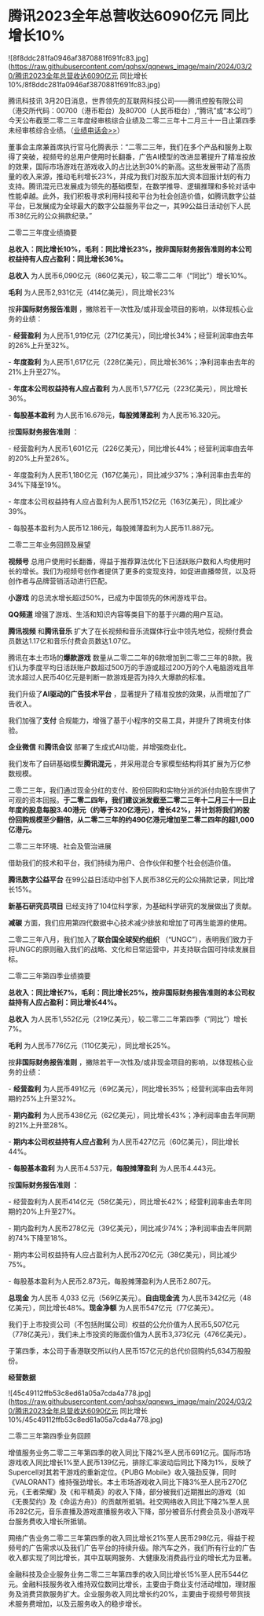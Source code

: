 # 腾讯2023全年总营收达6090亿元 同比增长10%

![8f8ddc281fa0946af3870881f691fc83.jpg](https://raw.githubusercontent.com/qqhsx/qqnews_image/main/2024/03/20/腾讯2023全年总营收达6090亿元 同比增长10%/8f8ddc281fa0946af3870881f691fc83.jpg)

腾讯科技讯
3月20日消息，世界领先的互联网科技公司——腾讯控股有限公司（港交所代码：00700（港币柜台）及80700（人民币柜台）,“腾讯”或“本公司”）今天公布截至二零二三年度经审核综合业绩及二零二三年十二月三十一日止第四季未经审核综合业绩。（[业绩电话会>>](https://news.qq.com/rain/a/RLV2024032000585900)）

董事会主席兼首席执行官马化腾表示：“二零二三年，我们在多个产品和服务上取得了突破，视频号的总用户使用时长翻番，广告AI模型的改进显著提升了精准投放的效果，国际市场游戏在游戏收入的占比达到30%的新高。这些发展带动了高质量的收入来源，推动毛利增长23%，并成为我们对股东加大资本回报计划的有力支持。腾讯混元已发展成为领先的基础模型，在数学推导、逻辑推理和多轮对话中性能卓越。此外，我们积极寻求利用科技和平台为社会创造价值，如腾讯数字公益平台，已发展成为全球最大的数字公益服务平台之一，其99公益日活动创下人民币38亿元的公众捐款纪录。”

二零二三年度业绩摘要

**总收入：同比增长10%，毛利：同比增长23%，按非国际财务报告准则的本公司权益持有人应占盈利：同比增长36%。**

**总收入** 为人民币6,090亿元（860亿美元），较二零二二年（“同比”）增长10%。

**毛利** 为人民币2,931亿元（414亿美元），同比增长23%

按**非国际财务报告准则** ，撇除若干一次性及/或非现金项目的影响，以体现核心业务的业绩：

\- **经营盈利** 为人民币1,919亿元（271亿美元），同比增长34%；经营利润率由去年的26%上升至32%。

\- **年度盈利** 为人民币1,617亿元（228亿美元），同比增长36%；净利润率由去年的21%上升至27%。

\- **年度本公司权益持有人应占盈利** 为人民币1,577亿元（223亿美元），同比增长36%。

\- **每股基本盈利** 为人民币16.678元，**每股摊薄盈利** 为人民币16.320元。

按**国际财务报告准则** ：

\- 经营盈利为人民币1,601亿元（226亿美元），同比增长44%；经营利润率由去年的20%上升至26%。

\- 年度盈利为人民币1,180亿元（167亿美元），同比减少37%；净利润率由去年的34%下降至19%。

\- 年度本公司权益持有人应占盈利为人民币1,152亿元（163亿美元），同比减少39%。

\- 每股基本盈利为人民币12.186元，每股摊薄盈利为人民币11.887元。

二零二三年业务回顾及展望

**视频号**
总用户使用时长翻番，得益于推荐算法优化下日活跃账户数和人均使用时长的增长。我们为视频号创作者提供了更多的变现支持，如促进直播带货，以及将创作者与品牌营销活动进行匹配。

**小游戏** 的总流水增长超过50%，已成为中国领先的休闲游戏平台。

**QQ频道** 增强了游戏、生活和知识内容等类目下的基于兴趣的用户互动。

**腾讯视频** 和**腾讯音乐** 扩大了在长视频和音乐流媒体行业中领先地位，视频付费会员数达1.17亿和音乐付费会员数达1.07亿。

腾讯在本土市场的**爆款游戏**
数量从二零二二年的6款增加到二零二三年的8款。我们认为季度平均日活跃账户数超过500万的手游或超过200万的个人电脑游戏且年流水超过人民币40亿元是判断一款游戏是否为持久大爆款的标准。

我们升级了**AI驱动的广告技术平台** ，显著提升了精准投放的效果，从而增加了广告收入。

我们加强了**支付** 合规能力，增强了基于小程序的交易工具，并提升了跨境支付体验。

**企业微信** 和**腾讯会议** 部署了生成式AI功能，并增强商业化。

我们发布了自研基础模型**腾讯混元** ，并采用混合专家模型结构将其扩展为万亿参数规模。

二零二三年，我们通过现金分红的支付、股份回购和实物分派的派付向股东提供了可观的资本回报。**于二零二四年，我们建议派发截至二零二三年十二月三十一日止年度的股息每股3.40港元（约等于320亿港元），增长42%，并计划将我们的股份回购规模至少翻倍，从二零二三年的约490亿港元增加至二零二四年的超1,000亿港元。**

二零二三年环境、社会及管治进展

借助我们的技术和平台，我们持续为用户、合作伙伴和整个社会创造价值。

**腾讯数字公益平台** 在99公益日活动中创下人民币38亿元的公众捐款记录，同比增长15%。

**新基石研究员项目** 已经支持了104位科学家，为基础科学研究的发展做出了贡献。

**减碳** 方面，我们应用第四代数据中心技术减少排放和增加了可再生能源的使用。

二零二三年八月，我们加入了**联合国全球契约组织**
（“UNGC”），表明我们致力于将UNGC的原则融入我们的战略、文化和日常运营中，并支持联合国可持续发展目标。

二零二三年第四季业绩摘要

**总收入：同比增长7%，毛利：同比增长25%，按非国际财务报告准则的本公司权益持有人应占盈利：同比增长44%。**

**总收入** 为人民币1,552亿元（219亿美元），较二零二二年第四季（“同比”）增长7%。

**毛利** 为人民币776亿元（110亿美元），同比增长25%。

按**非国际财务报告准则** ，撇除若干一次性及/或非现金项目的影响，以体现核心业务的业绩：

\- **经营盈利** 为人民币491亿元（69亿美元），同比增长35%；经营利润率由去年同期的25%上升至32%。

\- **期内盈利** 为人民币438亿元（62亿美元），同比增长43%；净利润率由去年同期的21%上升至28%。

\- **期内本公司权益持有人应占盈利** 为人民币427亿元（60亿美元），同比增长44%。

\- **每股基本盈利** 为人民币4.537元，**每股摊薄盈利** 为人民币4.443元。

按**国际财务报告准则** ：

\- 经营盈利为人民币414亿元（58亿美元），同比增长42%；经营利润率由去年同期的20%上升至27%。

\- 期内盈利为人民币278亿元（39亿美元），同比减少74%；净利润率由去年同期的74%下降至18%。

\- 期内本公司权益持有人应占盈利为人民币270亿元（38亿美元），同比减少75%。

\- 每股基本盈利为人民币2.873元，每股摊薄盈利为人民币2.807元。

**总现金** 为人民币 4,033 亿元（569亿美元）。**自由现金流** 为人民币342亿元（48亿美元），同比增长48%。**现金净额**
为人民币547亿元（77亿美元）。

我们于上市投资公司（不包括附属公司）权益的公允价值为人民币5,507亿元（778亿美元），我们未上市投资的账面价值为人民币3,373亿元（476亿美元）。

于第四季，本公司于香港联交所以约人民币157亿元的总代价回购约5,634万股股份。

**经营数据**

![45c49112ffb53c8ed61a05a7cda4a778.jpg](https://raw.githubusercontent.com/qqhsx/qqnews_image/main/2024/03/20/腾讯2023全年总营收达6090亿元 同比增长10%/45c49112ffb53c8ed61a05a7cda4a778.jpg)

二零二三年第四季业务回顾

增值服务业务二零二三年第四季的收入同比下降2%至人民币691亿元。国际市场游戏收入同比增长1%至人民币139亿元，排除汇率波动后同比下降为1%，反映了Supercell对其若干游戏的重新定位。《PUBG
Mobile》收入强劲反弹，同时《VALORANT》维持强劲增长。本土市场游戏收入同比下降3%至人民币270亿元，《王者荣耀》及《和平精英》的收入下降，部分被我们近期推出的游戏（如《无畏契约》及《命运方舟》）的贡献所抵销。社交网络收入同比下降2%至人民币282亿元，音乐直播及游戏直播服务收入下降，部分被音乐付费会员及小游戏平台服务费收入增长所抵销。

网络广告业务二零二三年第四季的收入同比增长21%至人民币298亿元，得益于视频号的广告需求以及我们广告平台的持续升级。除汽车之外，我们所有行业的广告收入都实现了同比增长，其中互联网服务、大健康及消费品行业的增长尤为显著。

金融科技及企业服务业务二零二三年第四季的收入同比增长15%至人民币544亿元。金融科技服务收入维持双位数同比增长，主要由于商业支付活动增加，理财服务及消费贷款服务扩大。企业服务收入同比增长约20%，主要由于视频号带货技术服务费增加，以及云服务收入的稳步增长。


